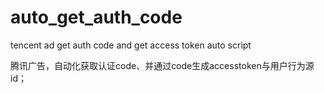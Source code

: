 # auto_get_auth_code
tencent ad get auth code and get access token auto script

腾讯广告，自动化获取认证code、并通过code生成accesstoken与用户行为源id；
